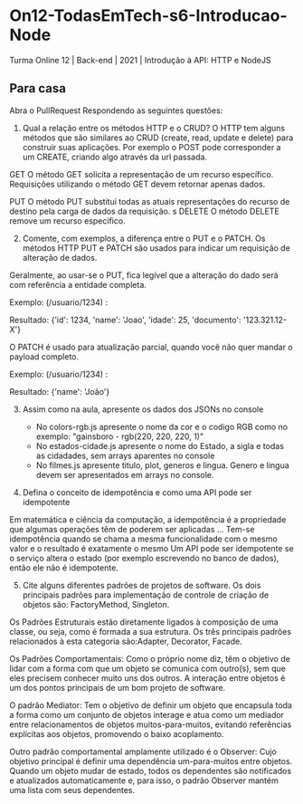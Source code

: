 # On12-TodasEmTech-s6-Introducao-Node
Turma Online 12 | Back-end | 2021 | Introdução à API:
HTTP e NodeJS

## Para casa
Abra o PullRequest Respondendo as seguintes questões:

1) Qual a relação entre os métodos HTTP e o CRUD?
O HTTP tem alguns métodos que são similares ao CRUD (create, read, update e delete) para construir suas aplicações.
 Por exemplo o POST pode corresponder a um CREATE, criando algo através da url passada.

GET
O método GET solicita a representação de um recurso específico. Requisições utilizando o método GET devem retornar apenas dados.

PUT
O método PUT substitui todas as atuais representações do recurso de destino pela carga de dados da requisição.
s
DELETE
O método DELETE remove um recurso específico.

2) Comente, com exemplos, a diferença entre o PUT e o PATCH.
Os métodos HTTP PUT e PATCH são usados para indicar um requisição de alteração de dados.

Geralmente, ao usar-se o PUT, fica legível que a alteração do dado será com referência a entidade completa.

Exemplo: (/usuario/1234) :

Resultado: {'id': 1234, 'name': 'Joao', 'idade': 25, 'documento': '123.321.12-X'}

O PATCH é usado para atualização parcial, quando você não quer mandar o payload completo.

Exemplo: (/usuario/1234) :

Resultado: {'name': 'João'}

3) Assim como na aula, apresente os dados dos JSONs no console 
    - No colors-rgb.js apresente o nome da cor e o codigo RGB como no exemplo: "gainsboro - rgb(220, 220, 220, 1)"
    - No estados-cidade.js apresente o nome do Estado, a sigla e todas as cidadades, sem arrays aparentes no console
    - No filmes.js apresente titulo, plot, generos e lingua. Genero e lingua devem ser apresentados em arrays no console.

4) Defina o conceito de idempotência e como uma API pode ser idempotente

  Em matemática e ciência da computação, a idempotência é a propriedade que algumas operações têm de poderem ser aplicadas ...
 Tem-se idempotência quando se chama a mesma funcionalidade com o mesmo valor
 e o resultado é exatamente o mesmo 
     Um API pode ser idempotente se o serviço altera o estado (por exemplo 
 escrevendo no banco de dados), então ele não é idempotente.
    
5) Cite alguns diferentes padrões de projetos de software.
Os dois principais padrões para implementação de controle de criação de objetos são: FactoryMethod, Singleton.

Os Padrões Estruturais estão diretamente ligados à composição de uma classe, ou seja, como é formada a sua estrutura.
Os três principais padrões relacionados à esta categoria são:Adapter, Decorator, Facade.

Os Padrões Comportamentais:
 Como o próprio nome diz, têm o objetivo de lidar com a forma com que um objeto se comunica com outro(s), sem que eles precisem conhecer muito uns dos outros. A interação entre objetos é um dos pontos principais de um bom projeto de software.

 O padrão Mediator:
  Tem o objetivo de definir um objeto que encapsula toda a forma como um conjunto de objetos interage e atua como um mediador entre relacionamentos de objetos muitos-para-muitos, evitando referências explícitas aos objetos, promovendo o baixo acoplamento.

  Outro padrão comportamental amplamente utilizado é o Observer: Cujo objetivo principal é definir uma dependência um-para-muitos entre objetos. Quando um objeto mudar de estado, todos os dependentes são notificados e atualizados automaticamente e, para isso, o padrão Observer mantém uma lista com seus dependentes.